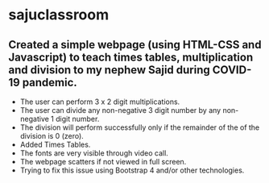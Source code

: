 # sajuclassroom

Created a simple webpage (using HTML-CSS and Javascript) to teach times tables, multiplication and division to my nephew Sajid during COVID-19 pandemic. 
------------------------------------------------------------------------------------------------------------------------------------------

- The user can perform 3 x 2 digit multiplications.
- The user can divide any non-negative 3 digit number by any non-negative 1 digit number.
- The division will perform successfully only if the remainder of the of the division is 0 (zero).
- Added Times Tables. 
- The fonts are very visible through video call.
- The webpage scatters if not viewed in full screen. 
- Trying to fix this issue using Bootstrap 4 and/or other technologies.
